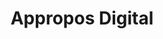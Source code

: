 ---
layout: card
category: [maker, digital]
image: /img/makers/appropos.png
img_class: black
img_color: #545456
title: Appropos Digital
homepage: http://www.approposdigital.com/
---